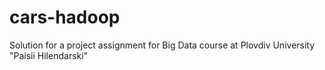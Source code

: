 # cars-hadoop
Solution for a project assignment for Big Data course at Plovdiv University "Paisii Hilendarski"
